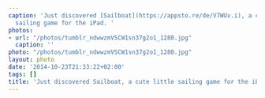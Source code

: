 ```yaml
---
caption: 'Just discovered [Sailboat](https://appsto.re/de/V7WUv.i), a cute little
  sailing game for the iPad. '
photos:
- url: "/photos/tumblr_ndwwzmVSCW1sn37g2o1_1280.jpg"
  caption: ''
photo: "/photos/tumblr_ndwwzmVSCW1sn37g2o1_1280.jpg"
layout: photo
date: '2014-10-23T21:33:22+02:00'
tags: []
title: 'Just discovered Sailboat, a cute little sailing game for the iPad. '
---
```

